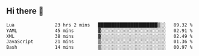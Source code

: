 ## Hi there 👋
<!--START_SECTION:waka-->

```txt
Lua               23 hrs 2 mins   ██████████████████████▒░░   89.32 %
YAML              45 mins         ▓░░░░░░░░░░░░░░░░░░░░░░░░   02.91 %
XML               38 mins         ▓░░░░░░░░░░░░░░░░░░░░░░░░   02.49 %
JavaScript        21 mins         ▒░░░░░░░░░░░░░░░░░░░░░░░░   01.36 %
Bash              14 mins         ▒░░░░░░░░░░░░░░░░░░░░░░░░   00.97 %
```

<!--END_SECTION:waka-->

